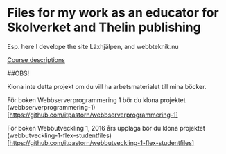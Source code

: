 # Files for my work as an educator for Skolverket and Thelin publishing

Esp. here I develope the site Läxhjälpen, and webbteknik.nu

[Course descriptions](http://www.skolverket.se/forskola-och-skola/gymnasieutbildning/2.1254/2.1272/2.1700/2.1916)

##OBS!

Klona inte detta projekt om du vill ha arbetsmaterialet till mina böcker.

För boken Webbserverprogrammering 1 bör du klona projektet
(webbserverprogrammering-1)[https://github.com/itpastorn/webbserverprogrammering-1]

För boken Webbutveckling 1, 2016 års upplaga bör du klona projektet
(webbutveckling-1-flex-studentfiles)[https://github.com/itpastorn/webbutveckling-1-flex-studentfiles]
